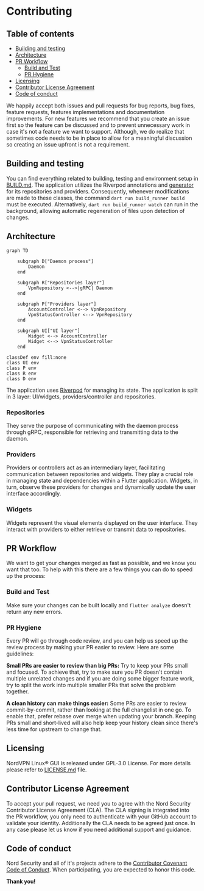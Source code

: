 # Contributing

## Table of contents

- [Building and testing](#building-and-testing)
- [Architecture](#architecture)
- [PR Workflow](#pr-workflow)
  - [Build and Test](#build-and-test)
  - [PR Hygiene](#pr-hygiene)
- [Licensing](#licensing)
- [Contributor License Agreement](#contributor-license-agreement)
- [Code of conduct](#code-of-conduct)

We happily accept both issues and pull requests for bug reports, bug fixes,
feature requests, features implementations and documentation improvements.
For new features we recommend that you create an issue first so the feature can
be discussed and to prevent unnecessary work in case it's not a feature we want
to support. Although, we do realize that sometimes code needs to be in place to
allow for a meaningful discussion so creating an issue upfront is not a requirement.

## Building and testing

You can find everything related to building, testing and environment setup in [BUILD.md](./BUILD.md).
The application utilizes the Riverpod annotations and
[generator](https://pub.dev/packages/riverpod_generator) for its repositories and
providers. Consequently, whenever modifications are made to these classes, the
command `dart run build_runner build` must be executed. Alternatively,
`dart run build_runner watch` can run in the background, allowing automatic
regeneration of files upon detection of changes.

## Architecture

```mermaid
graph TD

    subgraph D["Daemon process"]
        Daemon
    end

    subgraph R["Repositories layer"]
        VpnRepository <-->|gRPC| Daemon
    end

    subgraph P["Providers layer"]
        AccountController <--> VpnRepository
        VpnStatusController <--> VpnRepository
    end

    subgraph UI["UI layer"]
        Widget <--> AccountController
        Widget <--> VpnStatusController
    end

classDef env fill:none
class UI env
class P env
class R env
class D env
```

The application uses [Riverpod](https://riverpod.dev/) for managing its state.
The application is split in 3 layer: UI/widgets, providers/controller and repositories.

### Repositories

They serve the purpose of communicating with the daemon process through gRPC,
responsible for retrieving and transmitting data to the daemon.

### Providers

Providers or controllers act as an intermediary layer, facilitating communication
between repositories and widgets. They play a crucial role in managing state and
dependencies within a Flutter application. Widgets, in turn, observe these
providers for changes and dynamically update the user interface accordingly.

### Widgets

Widgets represent the visual elements displayed on the user interface. They
interact with providers to either retrieve or transmit data to repositories.

## PR Workflow

We want to get your changes merged as fast as possible, and we know you want
that too. To help with this there are a few things you can do to speed up the process:

### Build and Test

Make sure your changes can be built locally and `flutter analyze` doesn't return
any new errors.

### PR Hygiene

Every PR will go through code review, and you can help us speed up the review
process by making your PR easier to review.
Here are some guidelines:

**Small PRs are easier to review than big PRs:** Try to keep your PRs small and
focused. To achieve that, try to make sure you PR doesn't contain multiple
unrelated changes and if you are doing some bigger feature work, try to split
the work into multiple smaller PRs that solve the problem together.

**A clean history can make things easier:** Some PRs are easier to review
commit-by-commit, rather than looking at the full changelist in one go. To enable
that, prefer rebase over merge when updating your branch. Keeping PRs small and
short-lived will also help keep your history clean since there's less time for
upstream to change that.

## Licensing

NordVPN Linux® GUI is released under GPL-3.0 License. For more details please
refer to [LICENSE.md](../LICENSE.md) file.

## Contributor License Agreement

To accept your pull request, we need you to agree with the Nord Security
Contributor License Agreement (CLA). The CLA signing is integrated into the PR
workflow, you only need to authenticate with your GitHub account to validate
your identity. Additionally the CLA needs to be agreed just once.
In any case please let us know if you need additional support and guidance.

## Code of conduct

Nord Security and all of it's projects adhere to the
[Contributor Covenant Code of Conduct](https://github.com/NordSecurity/.github/blob/master/CODE_OF_CONDUCT.md).
When participating, you are expected to honor this code.

**Thank you!**
